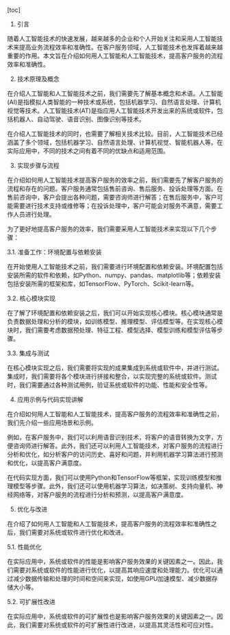 
[toc]                    
                
                
1. 引言

随着人工智能技术的快速发展，越来越多的企业和个人开始关注和采用人工智能技术来提高业务流程效率和准确性。在客户服务领域，人工智能技术也发挥着越来越重要的作用。本文旨在介绍如何用人工智能和人工智能技术，提高客户服务的流程效率和准确性。

2. 技术原理及概念

在介绍人工智能和人工智能技术之前，我们需要先了解基本概念和术语。人工智能(AI)是指模拟人类智能的一种技术或系统，包括机器学习、自然语言处理、计算机视觉等技术。人工智能技术(AT)是指应用人工智能技术开发出来的系统或软件，包括机器人、自动驾驶、语音识别、图像识别等技术。

在介绍人工智能技术的同时，也需要了解相关技术比较。目前，人工智能技术已经涵盖了多个领域，包括机器学习、自然语言处理、计算机视觉、智能机器人等。在实际应用中，不同的技术之间有着不同的优缺点和适用范围。

3. 实现步骤与流程

在介绍如何用人工智能技术提高客户服务的效率之前，我们需要先了解客户服务的流程和存在的问题。客户服务通常包括售前咨询、售后服务、投诉处理等方面。在售前咨询中，客户会提出各种问题，需要咨询师进行解答；在售后服务中，客户可能需要进行技术支持或维修等；在投诉处理中，客户可能会对服务不满意，需要工作人员进行处理。

为了更好地提高客户服务的效率，我们需要采用人工智能技术来实现以下几个步骤：

3.1. 准备工作：环境配置与依赖安装

在开始使用人工智能技术之前，我们需要进行环境配置和依赖安装。环境配置包括安装所需的软件和依赖，如Python、numpy、pandas、matplotlib等；依赖安装包括安装所需的框架和库，如TensorFlow、PyTorch、Scikit-learn等。

3.2. 核心模块实现

在了解了环境配置和依赖安装之后，我们可以开始实现核心模块。核心模块通常是负责数据处理和分析的模块，如训练模型、推理模型、评估模型等。在实现核心模块时，我们需要考虑数据预处理、特征工程、模型选择、模型训练和模型评估等步骤。

3.3. 集成与测试

在核心模块实现之后，我们需要将实现的成果集成到系统或软件中，并进行测试。集成时，我们需要将各个模块进行拼接和整合，以实现完整的系统或软件。测试时，我们需要通过各种测试用例，验证系统或软件的功能、性能和安全性等。

4. 应用示例与代码实现讲解

在介绍如何用人工智能和人工智能技术，提高客户服务的流程效率和准确性之前，我们先介绍一些应用场景和示例。

例如，在客户服务中，我们可以利用语音识别技术，将客户的语音转换为文字，方便咨询师进行解答。此外，我们还可以利用人工智能技术，对客户服务的流程进行分析和优化，如分析客户的访问历史、喜好和问题，并利用机器学习算法进行预测和优化，以提高客户满意度。

在代码实现方面，我们可以使用Python和TensorFlow等框架，实现训练模型和推理模型等步骤。此外，我们还可以使用机器学习算法，如决策树、支持向量机、神经网络等，对客户服务的流程进行分析和预测，以提高客户满意度。

5. 优化与改进

在介绍了如何用人工智能和人工智能技术，提高客户服务的流程效率和准确性之后，我们需要对系统或软件进行优化和改进。

5.1. 性能优化

在实际应用中，系统或软件的性能是影响客户服务效果的关键因素之一。因此，我们需要对系统或软件的性能进行优化，以提高其响应速度和处理能力。优化可以通过减少数据传输和处理的时间和空间来实现，如使用GPU加速模型、减少数据存储大小等。

5.2. 可扩展性改进

在实际应用中，系统或软件的可扩展性也是影响客户服务效果的关键因素之一。因此，我们需要对系统或软件的可扩展性进行改进，以提高其灵活性和可应对性。

